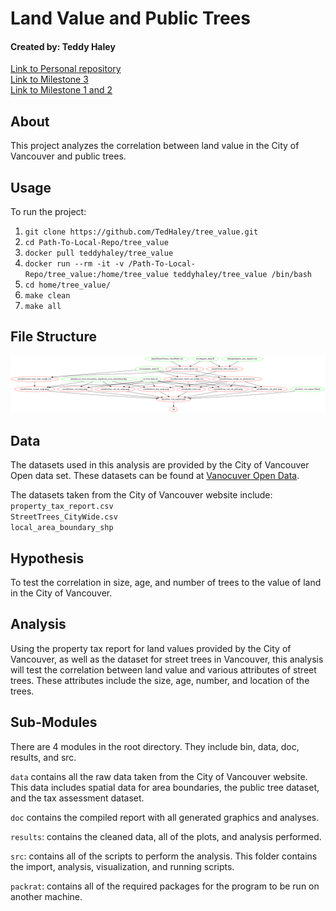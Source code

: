 # Land Value and Public Trees

#### Created by: Teddy Haley

[Link to Personal repository](https://github.com/TedHaley)  
[Link to Milestone 3](https://github.com/TedHaley/tree_value/releases)  
[Link to Milestone 1 and 2](https://github.ubc.ca/teddyh/tree_value/releases)

## About
This project analyzes the correlation between land value in the City of Vancouver and public trees. 

## Usage
To run the project:

1. `git clone https://github.com/TedHaley/tree_value.git`
2. `cd Path-To-Local-Repo/tree_value`
3. `docker pull teddyhaley/tree_value`
4. `docker run --rm -it -v /Path-To-Local-Repo/tree_value:/home/tree_value teddyhaley/tree_value /bin/bash`
5. `cd home/tree_value/`
6. `make clean`
7. `make all`

## File Structure

![](Makefile.png) 

## Data
The datasets used in this analysis are provided by the City of Vancouver Open data set. These datasets can be found at [Vanocuver Open Data](#http://data.vancouver.ca/datacatalogue/index.htm).

The datasets taken from the City of Vancouver website include:  
`property_tax_report.csv`  
`StreetTrees_CityWide.csv`  
`local_area_boundary_shp`


## Hypothesis
To test the correlation in size, age, and number of trees to the value of land in the City of Vancouver.

## Analysis
Using the property tax report for land values provided by the City of Vancouver, as well as the dataset for street trees in Vancouver, this analysis will test the correlation between land value and various attributes of street trees. These attributes include the size, age, number, and location of the trees. 

## Sub-Modules
There are 4 modules in the root directory. They include bin, data, doc, results, and src.

`data` contains all the raw data taken from the City of Vancouver website. This data includes spatial data for area boundaries, the public tree dataset, and the tax assessment dataset.

`doc` contains the compiled report with all generated graphics and analyses.

`results`: contains the cleaned data, all of the plots, and analysis performed.   

`src`: contains all of the scripts to perform the analysis. This folder contains the import, analysis, visualization, and running scripts. 

`packrat`: contains all of the required packages for the program to be run on another machine. 

